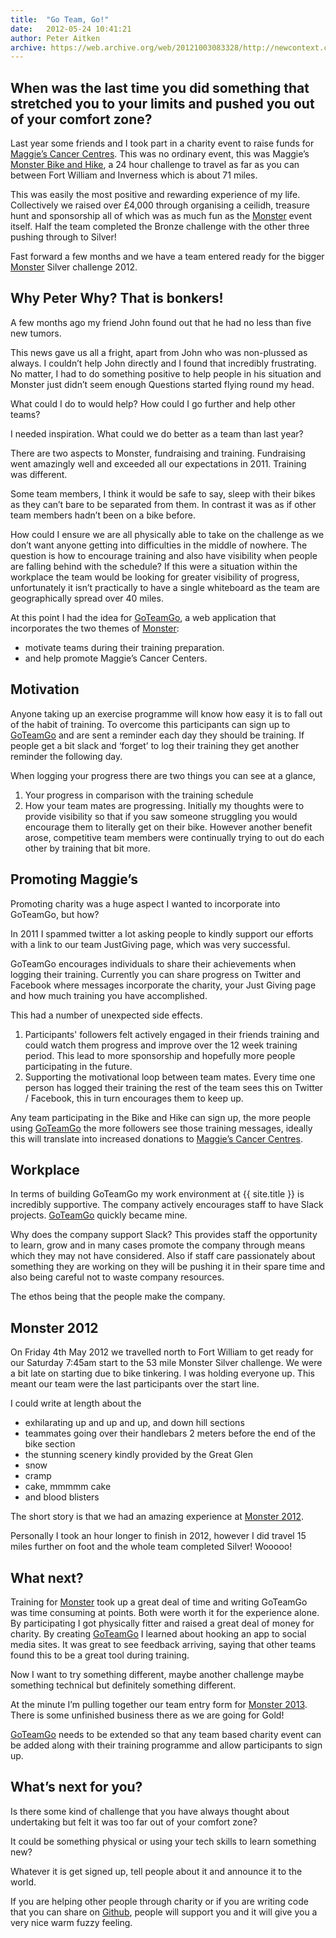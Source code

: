 ```yaml
---
title:  "Go Team, Go!"
date:   2012-05-24 10:41:21
author: Peter Aitken
archive: https://web.archive.org/web/20121003083328/http://newcontext.com/2012/04/27/beating-a-skills-shortage
---
```


## When was the last time you did something that stretched you to your limits and pushed you out of your comfort zone?
Last year some friends and I took part in a charity event to raise funds for [Maggie’s Cancer Centres](http://www.maggiescentres.org/). This was no ordinary event, this was Maggie’s [Monster Bike and Hike](http://monster.maggiescentres.org/), a 24 hour challenge to travel as far as you can between Fort William and Inverness which is about 71 miles.

This was easily the most positive and rewarding experience of my life. Collectively we raised over £4,000 through organising a ceilidh, treasure hunt and sponsorship all of which was as much fun as the [Monster](http://monster.maggiescentres.org/) event itself. Half the team completed the Bronze challenge with the other three pushing through to Silver!

Fast forward a few months and we have a team entered ready for the bigger [Monster](http://monster.maggiescentres.org/) Silver challenge 2012.

## Why Peter Why? That is bonkers!
A few months ago my friend John found out that he had no less than five new tumors.

This news gave us all a fright, apart from John who was non-plussed as always. I couldn’t help John directly and I found that incredibly frustrating. No matter, I had to do something positive to help people in his situation and Monster just didn’t seem enough
Questions started flying round my head.

What could I do to would help? How could I go further and help other teams?

I needed inspiration. What could we do better as a team than last year?

There are two aspects to Monster, fundraising and training. Fundraising went amazingly well and exceeded all our expectations in 2011. Training was different.

Some team members, I think it would be safe to say, sleep with their bikes as they can’t bare to be separated from them. In contrast it was as if other team members hadn’t been on a bike before.

How could I ensure we are all physically able to take on the challenge as we don’t want anyone getting into difficulties in the middle of nowhere. The question is how to encourage training and also have visibility when people are falling behind with the schedule? If this were a situation within the workplace the team would be looking for greater visibility of progress, unfortunately it isn’t practically to have a single whiteboard as the team are geographically spread over 40 miles.

At this point I had the idea for [GoTeamGo](http://goteamgo.org/), a web application that incorporates the two themes of [Monster](http://monster.maggiescentres.org/):

* motivate teams during their training preparation.
* and help promote Maggie’s Cancer Centers.

## Motivation
Anyone taking up an exercise programme will know how easy it is to fall out of the habit of training. To overcome this participants can sign up to [GoTeamGo](http://goteamgo.org/) and are sent a reminder each day they should be training. If people get a bit slack and ‘forget’ to log their training they get another reminder the following day.

When logging your progress there are two things you can see at a glance,

1. Your progress in comparison with the training schedule
2. How your team mates are progressing. Initially my thoughts were to provide visibility so that if you saw someone struggling you would encourage them to literally get on their bike. However another benefit arose, competitive team members were continually trying to out do each other by training that bit more.

## Promoting Maggie’s
Promoting charity was a huge aspect I wanted to incorporate into GoTeamGo, but how?

In 2011 I spammed twitter a lot asking people to kindly support our efforts with a link to our team JustGiving page, which was very successful.

GoTeamGo encourages individuals to share their achievements when logging their training. Currently you can share progress on Twitter and Facebook where messages incorporate the charity, your Just Giving page and how much training you have accomplished.

This had a number of unexpected side effects.

1. Participants' followers felt actively engaged in their friends training and could watch them progress and improve over the 12 week training period. This lead to more sponsorship and hopefully more people participating in the future.
2. Supporting the motivational loop between team mates. Every time one person has logged their training the rest of the team sees this on Twitter / Facebook, this in turn encourages them to keep up.

Any team participating in the Bike and Hike can sign up, the more people using [GoTeamGo](http://goteamgo.org/) the more followers see those training messages, ideally this will translate into increased donations to [Maggie’s Cancer Centres](http://www.maggiescentres.org/).

## Workplace

In terms of building GoTeamGo my work environment at {{ site.title }} is incredibly supportive. The company actively encourages staff to have Slack projects. [GoTeamGo](http://goteamgo.org/) quickly became mine.

Why does the company support Slack? This provides staff the opportunity to learn, grow and in many cases promote the company through means which they may not have considered. Also if staff care passionately about something they are working on they will be pushing it in their spare time and also being careful not to waste company resources.

The ethos being that the people make the company.

## Monster 2012
On Friday 4th May 2012 we travelled north to Fort William to get ready for our Saturday 7:45am start to the 53 mile Monster Silver challenge. We were a bit late on starting due to bike tinkering. I was holding everyone up. This meant our team were the last participants over the start line.

I could write at length about the

* exhilarating up and up and up, and down hill sections
* teammates going over their handlebars 2 meters before the end of the bike section
* the stunning scenery kindly provided by the Great Glen
* snow
* cramp
* cake, mmmmm cake
* and blood blisters

The short story is that we had an amazing experience at [Monster 2012](http://monster.maggiescentres.org/).

Personally I took an hour longer to finish in 2012, however I did travel 15 miles further on foot and the whole team completed Silver! Wooooo!

## What next?
Training for [Monster](http://monster.maggiescentres.org/) took up a great deal of time and writing GoTeamGo was time consuming at points. Both were worth it for the experience alone. By participating I got physically fitter and raised a great deal of money for charity. By creating [GoTeamGo](http://goteamgo.org/) I learned about hooking an app to social media sites. It was great to see feedback arriving, saying that other teams found this to be a great tool during training.

Now I want to try something different, maybe another challenge maybe something technical but definitely something different.

At the minute I’m pulling together our team entry form for [Monster 2013](http://monster.maggiescentres.org/). There is some unfinished business there as we are going for Gold!

[GoTeamGo](http://goteamgo.org/) needs to be extended so that any team based charity event can be added along with their training programme and allow participants to sign up.

## What’s next for you?
Is there some kind of challenge that you have always thought about undertaking but felt it was too far out of your comfort zone?

It could be something physical or using your tech skills to learn something new?

Whatever it is get signed up, tell people about it and announce it to the world.

If you are helping other people through charity or if you are writing code that you can share on [Github](http://github.com/), people will support you and it will give you a very nice warm fuzzy feeling.
